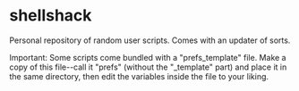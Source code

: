 # shellshack
Personal repository of random user scripts.
Comes with an updater of sorts.

Important: Some scripts come bundled with a "prefs_template" file. Make a copy of this file--call it "prefs" (without the "_template" part) and place it in the same directory, then edit the variables inside the file to your liking. 
